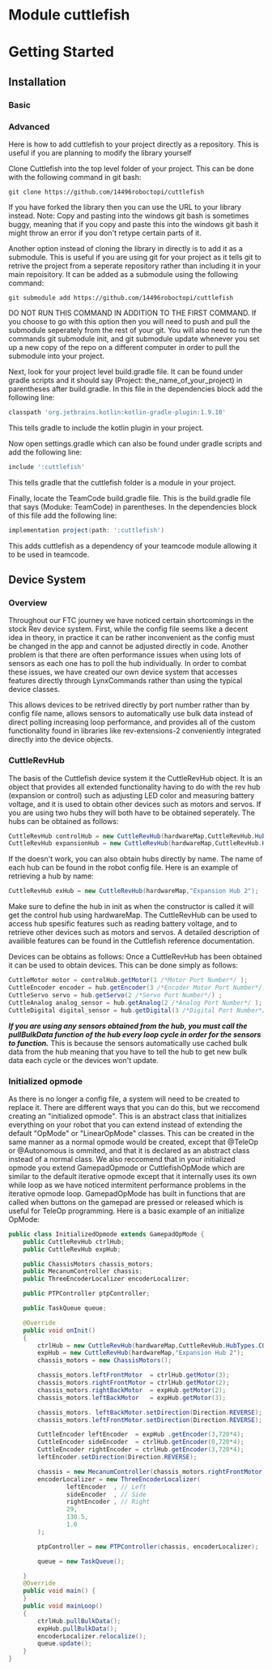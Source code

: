 # Module cuttlefish
# Getting Started

## Installation

### Basic

### Advanced
Here is how to add cuttlefish to your project directly as a repository. This is useful if you are planning to modify the library yourself

Clone Cuttlefish into the top level folder of your project. This can be done with the following command in git bash:
```
git clone https://github.com/14496roboctopi/cuttlefish
```
If you have forked the library then you can use the URL to your library instead. Note: Copy and pasting into the windows git bash is sometimes buggy, meaning that if you copy and paste this into the windows git bash it might throw an error if you don't retype certain parts of it.

Another option instead of cloning the library in directly is to add it as a submodule. This is useful if you are using git for your project as it tells git to retrive the project from a seperate repository rather than including it in your main repoisitory. It can be added as a submodule using the following command:
```
git submodule add https://github.com/14496roboctopi/cuttlefish
```
DO NOT RUN THIS COMMAND IN ADDITION TO THE FIRST COMMAND. 
If you choose to go with this option then you will need to push and pull the submodule seperately from the rest of your git. You will also need to run the commands git submodule init, and git submodule update whenever you set up a new copy of the repo on a different computer in order to pull the submodule into your project.

Next, look for your project level build.gradle file. It can be found under gradle scripts and it should say (Project: the_name_of_your_project) in parentheses after build.gradle. In this file in the dependencies block add the following line:
```gradle
classpath 'org.jetbrains.kotlin:kotlin-gradle-plugin:1.9.10'
```
This tells gradle to include the kotlin plugin in your project.

Now open settings.gradle which can also be found under gradle scripts and add the following line:
```gradle
include ':cuttlefish'
```
This tells gradle that the cuttlefish folder is a module in your project.

Finally, locate the TeamCode build.gradle file. This is the build.gradle file that says (Moduke: TeamCode) in parentheses. In the dependencies block of this file add the following line:
```gradle
implementation project(path: ':cuttlefish')
```
This adds cuttlefish as a dependency of your teamcode module allowing it to be used in teamcode.

## Device System
### Overview
Throughout our FTC journey we have noticed certain shortcomings in the stock Rev device system. First, while the config file seems like a decent idea in theory, in practice it can be rather inconvenient as the config must be changed in the app and cannot be adjusted directly in code. Another problem is that there are often performance issues when using lots of sensors as each one has to poll the hub individually. In order to combat these issues, we have created our own device system that accesses features directly through LynxCommands rather than using the typical device classes.

This allows devices to be retrived directly by port number rather than by config file name, allows sensors to automatically use bulk data instead of direct polling increasing loop performance, and provides all of the custom functionality found in libraries like rev-extensions-2 conveniently integrated directly into the device objects.

### CuttleRevHub
The basis of the Cuttlefish device system it the CuttleRevHub object. It is an object that provides all extended functionality having to do with the rev hub (expansion or control) such as adjusting LED color and measuring battery voltage, and it is used to obtain other devices such as motors and servos. If you are using two hubs they will both have to be obtained seperately. The hubs can be obtained as follows:
```java
CuttleRevHub controlHub = new CuttleRevHub(hardwareMap,CuttleRevHub.HubTypes.CONTROL_HUB);
CuttleRevHub expansionHub = new CuttleRevHub(hardwareMap,CuttleRevHub.HubTypes.EXPANSION_HUB);
```
If the doesn't work, you can also obtain hubs directly by name. The name of each hub can be found in the robot config file. Here is an example of retrieving a hub by name:
```java
CuttleRevHub exHub = new CuttleRevHub(hardwareMap,"Expansion Hub 2");
```
Make sure to define the hub in init as when the constructor is called it will get the control hub using hardwareMap.
The CuttleRevHub can be used to access hub spesific features such as reading battery voltage, and to retrieve other devices such as motors and servos. A detailed description of availible features can be found in the Cuttlefish reference documentation. 

Devices can be obtains as follows:
Once a CuttleRevHub has been obtained it can be used to obtain devices. This can be done simply as follows:
```java
CuttleMotor motor = controlHub.getMotor(1 /*Motor Port Number*/ );
CuttleEncoder encoder = hub.getEncoder(3 /*Encoder Motor Port Number*/, 512 /*Counter Per Revolution*/ );
CuttleServo servo = hub.getServo(2 /*Servo Port Number*/) ;
CuttleAnalog analog_sensor = hub.getAnalog(2 /*Analog Port Number*/ );
CuttleDigital digital_sensor = hub.getDigital(3 /*Digital Port Number*/ );
```
***If you are using any sensors obtained from the hub, you must call the pullBulkData function of the hub every loop cycle in order for the sensors to function.*** This is because the sensors automatically use cached bulk data from the hub meaning that you have to tell the hub to get new bulk data each cycle or the devices won't update.

### Initialized opmode
As there is no longer a config file, a system will need to be created to replace it. There are different ways that you can do this, but we reccomend creating an "initialized opmode". This is an abstract class that initializes everything on your robot that you can extend instead of extending the default "OpMode" or "LinearOpMode" classes. This can be created in the same manner as a normal opmode would be created, except that @TeleOp or @Autonomous is ommited, and that it is declared as an abstract class instead of a normal class. We also reccomend that in your initialized opmode you extend GamepadOpmode or CuttlefishOpMode which are similar to the default iterative opmode except that it internally uses its own while loop as we have noticed intermitent performance problems in the iterative opmode loop. GamepadOpMode has built in functions that are called when buttons on the gamepad are pressed or released which is useful for TeleOp programming. Here is a basic example of an initialize OpMode:
```java
public class InitializedOpmode extends GamepadOpMode {
    public CuttleRevHub ctrlHub;
    public CuttleRevHub expHub;

    public ChassisMotors chassis_motors;
    public MecanumController chassis;
    public ThreeEncoderLocalizer encoderLocalizer;

    public PTPController ptpController;

    public TaskQueue queue;

    @Override
    public void onInit()
    {
        ctrlHub = new CuttleRevHub(hardwareMap,CuttleRevHub.HubTypes.CONTROL_HUB);
        expHub = new CuttleRevHub(hardwareMap,"Expansion Hub 2");
        chassis_motors = new ChassisMotors();

        chassis_motors.leftFrontMotor  = ctrlHub.getMotor(3);
        chassis_motors.rightFrontMotor = ctrlHub.getMotor(2);
        chassis_motors.rightBackMotor  = expHub.getMotor(2);
        chassis_motors.leftBackMotor   = expHub.getMotor(3);

        chassis_motors. leftBackMotor.setDirection(Direction.REVERSE);
        chassis_motors.leftFrontMotor.setDirection(Direction.REVERSE);

        CuttleEncoder leftEncoder  = expHub .getEncoder(3,720*4);
        CuttleEncoder sideEncoder  = ctrlHub.getEncoder(0,720*4);
        CuttleEncoder rightEncoder = ctrlHub.getEncoder(3,720*4);
        leftEncoder.setDirection(Direction.REVERSE);

        chassis = new MecanumController(chassis_motors.rightFrontMotor,chassis_motors.rightBackMotor,chassis_motors.leftFrontMotor,chassis_motors.leftBackMotor);
        encoderLocalizer = new ThreeEncoderLocalizer(
                leftEncoder  , // Left
                sideEncoder  , // Side
                rightEncoder , // Right
                29,
                130.5,
                1.0
        );

        ptpController = new PTPController(chassis, encoderLocalizer);

        queue = new TaskQueue();

    }
    @Override
    public void main() {
    }
    public void mainLoop()
    {
        ctrlHub.pullBulkData();
        expHub.pullBulkData();
        encoderLocalizer.relocalize();
        queue.update();
    }
}
```
